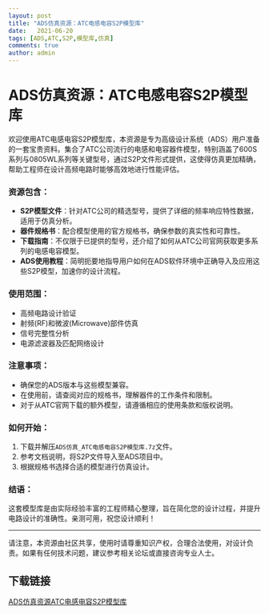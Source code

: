 ```yaml
---
layout: post
title: "ADS仿真资源：ATC电感电容S2P模型库"
date:   2021-06-20
tags: [ADS,ATC,S2P,模型库,仿真]
comments: true
author: admin
---
```

# ADS仿真资源：ATC电感电容S2P模型库

欢迎使用ATC电感电容S2P模型库，本资源是专为高级设计系统（ADS）用户准备的一套宝贵资料。集合了ATC公司流行的电感和电容器件模型，特别涵盖了600S系列与0805WL系列等关键型号，通过S2P文件形式提供，这使得仿真更加精确，帮助工程师在设计高频电路时能够高效地进行性能评估。

### 资源包含：
- **S2P模型文件**：针对ATC公司的精选型号，提供了详细的频率响应特性数据，适用于仿真分析。
- **器件规格书**：配合模型使用的官方规格书，确保参数的真实性和可靠性。
- **下载指南**：不仅限于已提供的型号，还介绍了如何从ATC公司官网获取更多系列的电感电容模型。
- **ADS使用教程**：简明扼要地指导用户如何在ADS软件环境中正确导入及应用这些S2P模型，加速你的设计流程。

### 使用范围：
- 高频电路设计验证
- 射频(RF)和微波(Microwave)部件仿真
- 信号完整性分析
- 电源滤波器及匹配网络设计

### 注意事项：
- 确保您的ADS版本与这些模型兼容。
- 在使用前，请查阅对应的规格书，理解器件的工作条件和限制。
- 对于从ATC官网下载的额外模型，请遵循相应的使用条款和版权说明。

### 如何开始：
1. 下载并解压`ADS仿真_ATC电感电容S2P模型库.7z`文件。
2. 参考文档说明，将S2P文件导入至ADS项目中。
3. 根据规格书选择合适的模型进行仿真设计。

### 结语：
这套模型库是由实际经验丰富的工程师精心整理，旨在简化您的设计过程，并提升电路设计的准确性。亲测可用，祝您设计顺利！

---

请注意，本资源由社区共享，使用时请尊重知识产权，合理合法使用，对设计负责。如果有任何技术问题，建议参考相关论坛或直接咨询专业人士。

## 下载链接

[ADS仿真资源ATC电感电容S2P模型库](https://pan.quark.cn/s/5538ad2e1a8f)